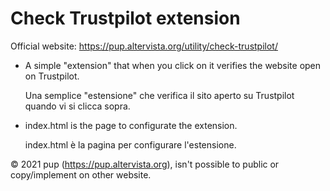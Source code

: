 # Check Trustpilot extension

Official website: https://pup.altervista.org/utility/check-trustpilot/


- A simple "extension" that when you click on it verifies the website open on Trustpilot. 

  Una semplice "estensione" che verifica il sito aperto su Trustpilot quando vi si clicca sopra.

- index.html is the page to configurate the extension.

  index.html è la pagina per configurare l'estensione.

© 2021 pup (https://pup.altervista.org), isn't possible to public or copy/implement on other website.

